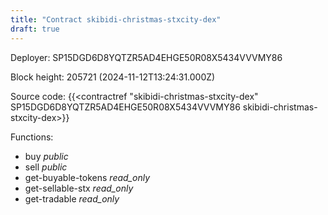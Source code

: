 ```yaml
---
title: "Contract skibidi-christmas-stxcity-dex"
draft: true
---
```

Deployer: SP15DGD6D8YQTZR5AD4EHGE50R08X5434VVVMY86


 



Block height: 205721 (2024-11-12T13:24:31.000Z)

Source code: {{<contractref "skibidi-christmas-stxcity-dex" SP15DGD6D8YQTZR5AD4EHGE50R08X5434VVVMY86 skibidi-christmas-stxcity-dex>}}

Functions:

* buy _public_
* sell _public_
* get-buyable-tokens _read_only_
* get-sellable-stx _read_only_
* get-tradable _read_only_
